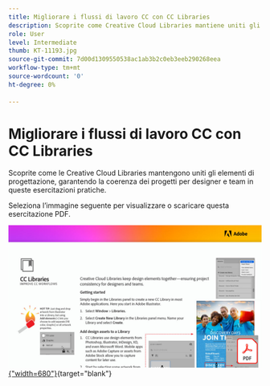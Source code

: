 ```yaml
---
title: Migliorare i flussi di lavoro CC con CC Libraries
description: Scoprite come Creative Cloud Libraries mantiene uniti gli elementi di progettazione, garantendo la coerenza dei progetti per designer e team
role: User
level: Intermediate
thumb: KT-11193.jpg
source-git-commit: 7d00d1309550538ac1ab3b2c0eb3eeb290268eea
workflow-type: tm+mt
source-wordcount: '0'
ht-degree: 0%

---
```


# Migliorare i flussi di lavoro CC con CC Libraries

Scoprite come le Creative Cloud Libraries mantengono uniti gli elementi di progettazione, garantendo la coerenza dei progetti per designer e team in queste esercitazioni pratiche.

Seleziona l’immagine seguente per visualizzare o scaricare questa esercitazione PDF.

[![Immagine della prima pagina dell’esercitazione](assets/Improveccworkflowswithcclibraries.jpg){&quot;width=680&quot;}](assets/ImproveCCWorkflowsCCLibraries.pdf){target=&quot;blank&quot;}
